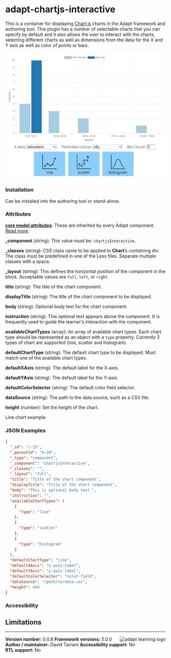 # adapt-chartjs-interactive

This is a container for displaying [Chart.js](http://www.chartjs.org/) charts in the Adapt framework and authoring tool. This plugin has a number of selectable charts that you can specify by default and it also allows the user to interact with the charts, selecting different charts as well as dimensions from the data for the X and Y axis as well as color of points or bars. 

![Screenshot](examples/screenshot.jpg)

### Installation

Can be installed into the authoring tool or stand-alone.

### Attributes

[**core model attributes**](https://github.com/adaptlearning/adapt_framework/wiki/Core-model-attributes): These are inherited by every Adapt component. [Read more](https://github.com/adaptlearning/adapt_framework/wiki/Core-model-attributes).

**_component** (string): This value must be: `chartjsInteractive`.

**_classes** (string): CSS class name to be applied to **Chart**’s containing div. The class must be predefined in one of the Less files. Separate multiple classes with a space.

**_layout** (string): This defines the horizontal position of the component in the block. Acceptable values are `full`, `left`, or `right`.

**title** (string): The title of the chart component.

**displayTitle** (string): The title of the chart component to be displayed.

**body** (string): Optional body text for the chart component.

**instruction** (string): This optional text appears above the component. It is frequently used to guide the learner’s interaction with the component.

**availableChartTypes** (array): An array of available chart types. Each chart type should be represented as an object with a `type` property. Currently 3 types of chart are supported (line, scatter and histogram).

**defaultChartType** (string): The default chart type to be displayed. Must match one of the available chart types.

**defaultXAxis** (string): The default label for the X-axis.

**defaultYAxis** (string): The default label for the Y-axis.

**defaultColorSelector** (string): The default color field selector.

**dataSource** (string): The path to the data source, such as a CSV file.

**height** (number): Set the height of the chart.

Line chart example:

### JSON Examples  

```JSON
{
  "_id": "c-15",
  "_parentId": "b-10",
  "_type": "component",
  "_component": "chartjsInteractive",
  "_classes": "",
  "_layout": "full",
  "title": "Title of the chart component",
  "displayTitle": "Title of the chart component",
  "body": "This is optional body text.",
  "instruction": "",
  "availableChartTypes": [
    {
      "type": "line"
    },
    {
      "type": "scatter"
    },
    {
      "type": "histogram"
    }
  ],
  "defaultChartType": "line",
  "defaultXAxis": "x-axis-label",
  "defaultYAxis": "y-axis-label",
  "defaultColorSelector": "color-field",
  "dataSource": "/path/to/data.csv",
  "height": 460
}
```
### Accessibility



## Limitations

----------------------------
**Version number:**  0.0.8   <a href="https://community.adaptlearning.org/" target="_blank"><img src="https://github.com/adaptlearning/documentation/blob/master/04_wiki_assets/plug-ins/images/adapt-logo-mrgn-lft.jpg" alt="adapt learning logo" align="right"></a>
**Framework versions:** 5.0.0  
**Author / maintainer:** David Tarrant 
**Accessibility support:** No   
**RTL support:** No  
